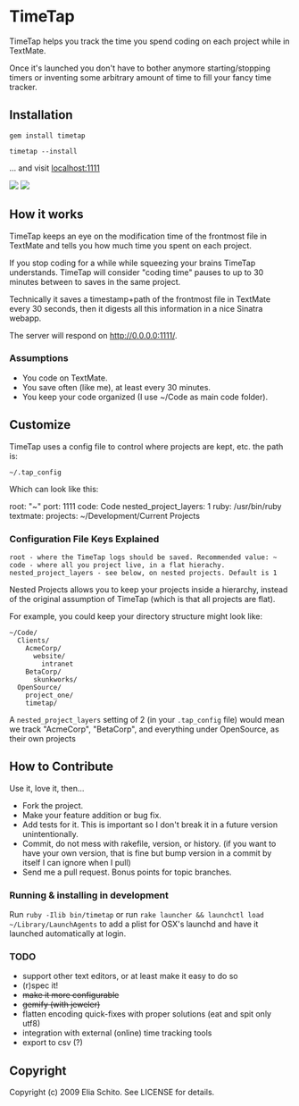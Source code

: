 # TimeTap

TimeTap helps you track the time you spend coding on each project while in TextMate.

Once it's launched you don't have to bother anymore starting/stopping timers or 
inventing some arbitrary amount of time to fill your fancy time tracker.

## Installation

    gem install timetap
    
    timetap --install
    
… and visit [localhost:1111](http://localhost:1111/)

<img src="http://f.cl.ly/items/17025fecf7189518cf07/timetap-project-list.png"/>
<img src="http://f.cl.ly/items/7b96ad2f7b49a95fdfd0/timetap-project-page.png"/>


## How it works

TimeTap keeps an eye on the modification time of the frontmost file in TextMate
and tells you how much time you spent on each project. 

If you stop coding for a while while squeezing your brains TimeTap understands. 
TimeTap will consider "coding time" pauses to up to 30 minutes between to saves 
in the same project.

Technically it saves a timestamp+path of the frontmost file in TextMate every 
30 seconds, then it digests all this information in a nice Sinatra webapp.

The server will respond on http://0.0.0.0:1111/.


### Assumptions

* You code on TextMate.
* You save often (like me), at least every 30 minutes.
* You keep your code organized (I use ~/Code as main code folder).




## Customize

TimeTap uses a config file to control where projects are kept, etc. the path is:

    ~/.tap_config

Which can look like this:

  root: "~"
  port: 1111
  code: Code
  nested_project_layers: 1
  ruby: /usr/bin/ruby
  textmate:
    projects: ~/Development/Current Projects



### Configuration File Keys Explained

    root - where the TimeTap logs should be saved. Recommended value: ~
    code - where all you project live, in a flat hierachy. 
    nested_project_layers - see below, on nested projects. Default is 1
    

Nested Projects allows you to keep your projects inside a hierarchy, instead of the original assumption of TimeTap (which is that all projects are flat).

For example, you could keep your directory structure might look like:

    ~/Code/
      Clients/
        AcmeCorp/
          website/
            intranet
        BetaCorp/
          skunkworks/
      OpenSource/
        project_one/
        timetap/

A `nested_project_layers` setting of 2 (in your `.tap_config` file) would mean we track "AcmeCorp", "BetaCorp", and everything under OpenSource, as their own projects
    


## How to Contribute

Use it, love it, then...

* Fork the project.
* Make your feature addition or bug fix.
* Add tests for it. This is important so I don't break it in a
  future version unintentionally.
* Commit, do not mess with rakefile, version, or history.
  (if you want to have your own version, that is fine but bump version in a commit by itself I can ignore when I pull)
* Send me a pull request. Bonus points for topic branches.


### Running & installing in development

Run `ruby -Ilib bin/timetap` or run 
`rake launcher && launchctl load ~/Library/LaunchAgents` 
to add a plist for OSX's launchd and have it launched automatically at login.

### TODO

- support other text editors, or at least make it easy to do so
- (r)spec it!
- <strike>make it more configurable</strike>
- <strike>gemify (with jeweler)</strike>
- flatten encoding quick-fixes with proper solutions (eat and spit only utf8)
- integration with external (online) time tracking tools
- export to csv (?)



## Copyright

Copyright (c) 2009 Elia Schito. See LICENSE for details.
